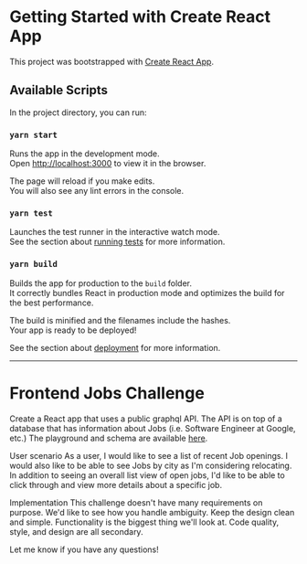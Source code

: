 # Getting Started with Create React App

This project was bootstrapped with [Create React App](https://github.com/facebook/create-react-app).

## Available Scripts

In the project directory, you can run:

### `yarn start`

Runs the app in the development mode.\
Open [http://localhost:3000](http://localhost:3000) to view it in the browser.

The page will reload if you make edits.\
You will also see any lint errors in the console.

### `yarn test`

Launches the test runner in the interactive watch mode.\
See the section about [running tests](https://facebook.github.io/create-react-app/docs/running-tests) for more information.

### `yarn build`

Builds the app for production to the `build` folder.\
It correctly bundles React in production mode and optimizes the build for the best performance.

The build is minified and the filenames include the hashes.\
Your app is ready to be deployed!

See the section about [deployment](https://facebook.github.io/create-react-app/docs/deployment) for more information.

---

# Frontend Jobs Challenge
Create a React app that uses a public graphql API. The API is on top of a database that has information about Jobs (i.e. Software Engineer at Google, etc.) The playground and schema are available [here](https://api.graphql.jobs/).

User scenario
As a user, I would like to see a list of recent Job openings. I would also like to be able to see Jobs by city as I'm considering relocating. In addition to seeing an overall list view of open jobs, I'd like to be able to click through and view more details about a specific job.

Implementation
This challenge doesn't have many requirements on purpose. We'd like to see how you handle ambiguity. Keep the design clean and simple. Functionality is the biggest thing we'll look at. Code quality, style, and design are all secondary.

Let me know if you have any questions!
